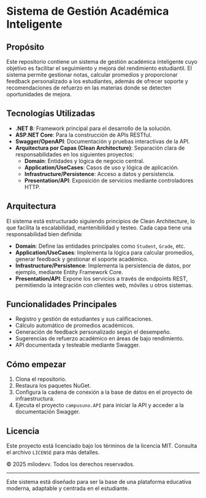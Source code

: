 # Sistema de Gestión Académica Inteligente

## Propósito

Este repositorio contiene un sistema de gestión académica inteligente cuyo objetivo es facilitar el seguimiento y mejora del rendimiento estudiantil. El sistema permite gestionar notas, calcular promedios y proporcionar feedback personalizado a los estudiantes, además de ofrecer soporte y recomendaciones de refuerzo en las materias donde se detecten oportunidades de mejora.

## Tecnologías Utilizadas

- **.NET 8**: Framework principal para el desarrollo de la solución.
- **ASP.NET Core**: Para la construcción de APIs RESTful.
- **Swagger/OpenAPI**: Documentación y pruebas interactivas de la API.
- **Arquitectura por Capas (Clean Architecture)**: Separación clara de responsabilidades en los siguientes proyectos:
  - **Domain**: Entidades y lógica de negocio central.
  - **Application/UseCases**: Casos de uso y lógica de aplicación.
  - **Infrastructure/Persistence**: Acceso a datos y persistencia.
  - **Presentation/API**: Exposición de servicios mediante controladores HTTP.

## Arquitectura

El sistema está estructurado siguiendo principios de Clean Architecture, lo que facilita la escalabilidad, mantenibilidad y testeo. Cada capa tiene una responsabilidad bien definida:

- **Domain**: Define las entidades principales como `Student`, `Grade`, etc.
- **Application/UseCases**: Implementa la lógica para calcular promedios, generar feedback y gestionar el soporte académico.
- **Infrastructure/Persistence**: Implementa la persistencia de datos, por ejemplo, mediante Entity Framework Core.
- **Presentation/API**: Expone los servicios a través de endpoints REST, permitiendo la integración con clientes web, móviles u otros sistemas.

## Funcionalidades Principales

- Registro y gestión de estudiantes y sus calificaciones.
- Cálculo automático de promedios académicos.
- Generación de feedback personalizado según el desempeño.
- Sugerencias de refuerzo académico en áreas de bajo rendimiento.
- API documentada y testeable mediante Swagger.

## Cómo empezar

1. Clona el repositorio.
2. Restaura los paquetes NuGet.
3. Configura la cadena de conexión a la base de datos en el proyecto de infraestructura.
4. Ejecuta el proyecto `campusuno.API` para iniciar la API y acceder a la documentación Swagger.

## Licencia

Este proyecto está licenciado bajo los términos de la licencia MIT. Consulta el archivo `LICENSE` para más detalles.

© 2025 milodevv. Todos los derechos reservados.

---

Este sistema está diseñado para ser la base de una plataforma educativa moderna, adaptable y centrada en el estudiante.
